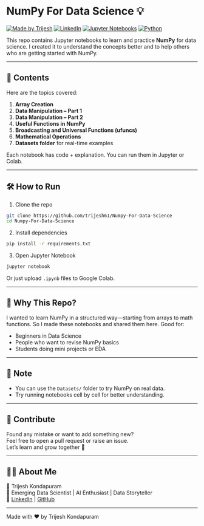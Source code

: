 
# NumPy For Data Science 💡

[![Made by Trijesh](https://img.shields.io/badge/Made%20by-Trijesh-blue.svg)](https://github.com/trijesh61)
[![LinkedIn](https://img.shields.io/badge/Connect-Linkedin-blue.svg)](https://www.linkedin.com/in/trijesh-kondapuram/)
[![Jupyter Notebooks](https://img.shields.io/badge/Powered%20By-Jupyter-orange.svg)](https://jupyter.org/)
[![Python](https://img.shields.io/badge/Python-3.10+-green.svg)](https://www.python.org/)

This repo contains Jupyter notebooks to learn and practice **NumPy** for data science. I created it to understand the concepts better and to help others who are getting started with NumPy.

---

## 📂 Contents

Here are the topics covered:

1. **Array Creation**  
2. **Data Manipulation – Part 1**  
3. **Data Manipulation – Part 2**  
4. **Useful Functions in NumPy**  
5. **Broadcasting and Universal Functions (ufuncs)**  
6. **Mathematical Operations**  
7. **Datasets folder** for real-time examples

Each notebook has code + explanation. You can run them in Jupyter or Colab.

---

## 🛠 How to Run

1. Clone the repo  
```bash
git clone https://github.com/trijesh61/Numpy-For-Data-Science
cd Numpy-For-Data-Science
```

2. Install dependencies  
```bash
pip install -r requirements.txt
```

3. Open Jupyter Notebook  
```bash
jupyter notebook
```

Or just upload `.ipynb` files to Google Colab.

---

## 💬 Why This Repo?

I wanted to learn NumPy in a structured way—starting from arrays to math functions. So I made these notebooks and shared them here. Good for:

- Beginners in Data Science
- People who want to revise NumPy basics
- Students doing mini projects or EDA

---

## 📌 Note

- You can use the `Datasets/` folder to try NumPy on real data.
- Try running notebooks cell by cell for better understanding.

---

## 🤝 Contribute

Found any mistake or want to add something new?  
Feel free to open a pull request or raise an issue.  
Let’s learn and grow together 💪

---

## 👨‍💻 About Me

📌 Trijesh Kondapuram  
📍 Emerging Data Scientist | AI Enthusiast | Data Storyteller  
🔗 [LinkedIn](https://www.linkedin.com/in/trijesh-kondapuram/) | [GitHub](https://github.com/trijesh61)

---

Made with ❤️ by Trijesh Kondapuram  
